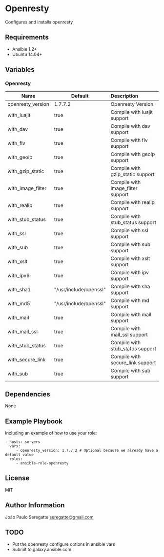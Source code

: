 # Openresty

Configures and installs openresty

## Requirements

- Ansible 1.2+
- Ubuntu 14.04+


## Variables

### Openresty

| Name 						| Default 								| Description 							|
| ------------------------- | ------------------------------------- |:------------------------------------- |
| openresty_version			| 1.7.7.2 								| Openresty Version 					|
| with_luajit				| true									| Compile with luajit support 			|          
| with_dav					| true									| Compile with dav support 				|          
| with_flv					| true									| Compile with flv support 				|          
| with_geoip				| true									| Compile with geoip support 			|          
| with_gzip_static			| true									| Compile with gzip_static support 		|          
| with_image_filter			| true									| Compile with image_filter support 	|          
| with_realip				| true									| Compile with realip support 			|          
| with_stub_status			| true									| Compile with stub_status support 		|          
| with_ssl 					| true									| Compile with ssl support 				|          
| with_sub 					| true									| Compile with sub support 				|          
| with_xslt					| true									| Compile with xslt support 			|          
| with_ipv6					| true									| Compile with ipv support 				|          
| with_sha1					| "/usr/include/openssl"				| Compile with sha support 				|          
| with_md5					| "/usr/include/openssl"				| Compile with md support 				|          
| with_mail 				| true									| Compile with mail support 			|          
| with_mail_ssl				| true									| Compile with mail_ssl support 		|          
| with_stub_status			| true									| Compile with stub_status support 		|          
| with_secure_link			| true									| Compile with secure_link support 		|          
| with_sub 					| true									| Compile with sub support 				|          

Dependencies
------------

None


Example Playbook
----------------

Including an example of how to use your role:

    - hosts: servers
      vars:
         - openresty_version: 1.7.7.2 # Optional because we already have a default value
      roles:
         - ansible-role-openresty

License
-------

MIT

Author Information
------------------

João Paulo Seregatte <seregatte@gmail.com>

TODO
------------

- Put the openresty configure options in ansible vars
- Submit to galaxy.ansible.com